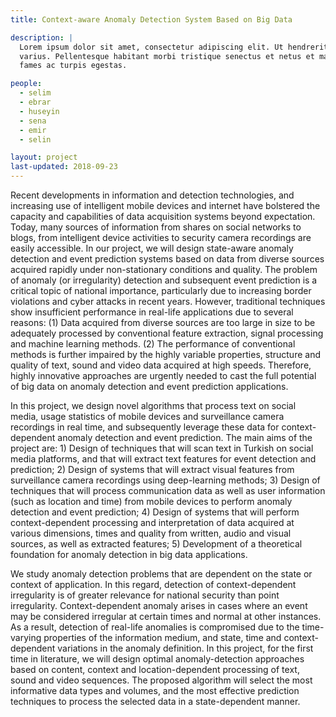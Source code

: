 ```yaml
---
title: Context-aware Anomaly Detection System Based on Big Data

description: |
  Lorem ipsum dolor sit amet, consectetur adipiscing elit. Ut hendrerit blandit
  varius. Pellentesque habitant morbi tristique senectus et netus et malesuada
  fames ac turpis egestas.

people:
  - selim
  - ebrar
  - huseyin
  - sena
  - emir
  - selin

layout: project
last-updated: 2018-09-23
---
```


Recent developments in information and detection technologies, and increasing use of intelligent mobile devices and internet have bolstered the capacity and capabilities of data acquisition systems beyond expectation. Today, many sources of information from shares on social networks to blogs, from intelligent device activities to security camera recordings are easily accessible. In our project, we will design state-aware anomaly detection and event prediction systems based on data from diverse sources acquired rapidly under non-stationary conditions and quality. The problem of anomaly (or irregularity) detection and subsequent event prediction is a critical topic of national importance, particularly due to increasing border violations and cyber attacks in recent years. However, traditional techniques show insufficient performance in real-life applications due to several reasons: (1) Data acquired from diverse sources are too large in size to be adequately processed by conventional feature extraction, signal processing and machine learning methods. (2) The performance of conventional methods is further impaired by the highly variable properties, structure and quality of text, sound and video data acquired at high speeds. Therefore, highly innovative approaches are urgently needed to cast the full potential of big data on anomaly detection and event prediction applications.

In this project, we design novel algorithms that process text on social media, usage statistics of mobile devices and surveillance camera recordings in real time, and subsequently leverage these data for context-dependent anomaly detection and event prediction. The main aims of the project are: 1) Design of techniques that will scan text in Turkish on social media platforms, and that will extract text features for event detection and prediction; 2) Design of systems that will extract visual features from surveillance camera recordings using deep-learning methods; 3) Design of techniques that will process communication data as well as user information (such as location and time) from mobile devices to perform anomaly detection and event prediction; 4) Design of systems that will perform context-dependent processing and interpretation of data acquired at various dimensions, times and quality from written, audio and visual sources, as well as extracted features; 5) Development of a theoretical foundation for anomaly detection in big data applications.

We study anomaly detection problems that are dependent on the state or context of application. In this regard, detection of context-dependent irregularity is of greater relevance for national security than point irregularity. Context-dependent anomaly arises in cases where an event may be considered irregular at certain times and normal at other instances. As a result, detection of real-life anomalies is compromised due to the time-varying properties of the information medium, and state, time and context-dependent variations in the anomaly definition. In this project, for the first time in literature, we will design optimal anomaly-detection approaches based on content, context and location-dependent processing of text, sound and video sequences. The proposed algorithm will select the most informative data types and volumes, and the most effective prediction techniques to process the selected data in a state-dependent manner. 
